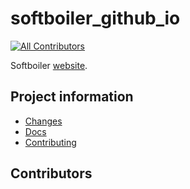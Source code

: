 # softboiler_github_io

[![All Contributors](https://img.shields.io/github/all-contributors/softboiler/softboiler.github.io?color=ee8449&style=flat-square)](#contributors)

Softboiler [website](https://softboiler.org/).

## Project information

- [Changes](<https://softboiler.github.io/softboiler.github.io/changelog.html>)
- [Docs](<https://softboiler.github.io/softboiler.github.io>)
- [Contributing](<https://softboiler.github.io/softboiler.github.io/contributing.html>)

## Contributors

<!-- ALL-CONTRIBUTORS-LIST:START - Do not remove or modify this section -->
<!-- ALL-CONTRIBUTORS-LIST:END -->
